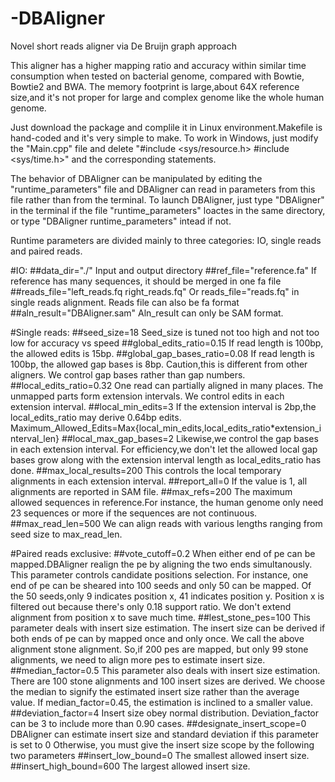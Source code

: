 -DBAligner
==========

Novel short reads aligner via De Bruijn graph approach

This aligner has a higher mapping ratio and accuracy within similar time consumption when tested on bacterial genome, compared with Bowtie, Bowtie2 and BWA.
The memory footprint is large,about 64X reference size,and it's not proper for large and complex genome like the whole human genome.

Just download the package and complile it in Linux environment.Makefile is hand-coded and it's very simple to make. 
To work in Windows, just modify the "Main.cpp" file and delete "#include <sys/resource.h> #include <sys/time.h>" and the corresponding statements.

The behavior of DBAligner can be manipulated by editing the "runtime_parameters" file and DBAligner can read in parameters from this file rather than from the terminal.
To launch DBAligner, just type "DBAligner" in the terminal if the file "runtime_parameters" loactes in the same directory, or type "DBAligner runtime_parameters" intead if not.

Runtime parameters are divided mainly to three categories: IO, single reads and paired reads.

#IO:
##data_dir="./"
Input and output directory
##ref_file="reference.fa"
If reference has many sequences, it should be merged in one fa file
##reads_file="left_reads.fq right_reads.fq" 
Or reads_file="reads.fq" in single reads alignment. Reads file can also be fa format
##aln_result="DBAligner.sam"
Aln_result can only be SAM format.

#Single reads:
##seed_size=18
Seed_size is tuned not too high and not too low for accuracy vs speed
##global_edits_ratio=0.15
If read length is 100bp, the allowed edits is 15bp.
##global_gap_bases_ratio=0.08
If read length is 100bp, the allowed gap bases is 8bp. 
Caution,this is different from other aligners. We control gap bases rather than gap numbers.
##local_edits_ratio=0.32
One read can partially aligned in many places. The unmapped parts form extension intervals.
We control edits in each extension interval.
##local_min_edits=3
If the extension interval is 2bp,the local_edits_ratio may derive 0.64bp edits.
Maximum_Allowed_Edits=Max{local_min_edits,local_edits_ratio*extension_interval_len}
##local_max_gap_bases=2
Likewise,we control the gap bases in each extension interval.
For efficiency,we don't let the allowed local gap bases grow along with the extension interval length as local_edits_ratio has done.
##max_local_results=200
This controls the local temporary alignments in each extension interval.
##report_all=0
If the value is 1, all alignments are reported in SAM file.
##max_refs=200
The maximum allowed sequences in reference.For instance, the human genome only need 23 sequences or more if the sequences are not continuous.
##max_read_len=500
We can align reads with various lengths ranging from seed size to max_read_len.

#Paired reads exclusive:
##vote_cutoff=0.2
When either end of pe can be mapped.DBAligner realign the pe by aligning the two ends simultanously.
This parameter controls candidate positions selection. 
For instance, one end of pe can be sheared into 100 seeds and only 50 can be mapped.
Of the 50 seeds,only 9 indicates position x, 41 indicates position y.
Position x is filtered out because there's only 0.18 support ratio.
We don't extend alignment from position x to save much time.
##lest_stone_pes=100
This parameter deals with insert size estimation.
The insert size can be derived if both ends of pe can by mapped once and only once.
We call the above alignment stone alignment.
So,if 200 pes are mapped, but only 99 stone alignments, we need to align more pes to estimate insert size.
##median_factor=0.5
This parameter also deals with insert size estimation.
There are 100 stone alignments and 100 insert sizes are derived.
We choose the median to signify the estimated insert size rather than the average value.
If median_factor=0.45, the estimation is inclined to a smaller value.
##deviation_factor=4
Insert size obey normal distribution. Deviation_factor can be 3 to include more than 0.90 cases.
##designate_insert_scope=0
DBAligner can estimate insert size and standard deviation if this parameter is set to 0
Otherwise, you must give the insert size scope by the following two parameters
##insert_low_bound=0
The smallest allowed insert size.
##insert_high_bound=600
The largest allowed insert size.





